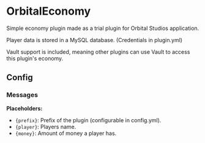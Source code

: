 # OrbitalEconomy

Simple economy plugin made as a trial plugin for Orbital Studios application.

Player data is stored in a MySQL database. (Credentials in plugin.yml)

Vault support is included, meaning other plugins can use Vault to access this plugin's economy.

## Config

### Messages

**Placeholders:**
- `{prefix}`: Prefix of the plugin (configurable in config.yml).
- `{player}`: Players name.
- `{money}`: Amount of money a player has.